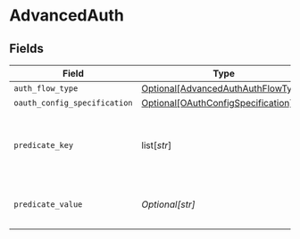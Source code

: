 # AdvancedAuth


## Fields

| Field                                                                                                        | Type                                                                                                         | Required                                                                                                     | Description                                                                                                  |
| ------------------------------------------------------------------------------------------------------------ | ------------------------------------------------------------------------------------------------------------ | ------------------------------------------------------------------------------------------------------------ | ------------------------------------------------------------------------------------------------------------ |
| `auth_flow_type`                                                                                             | [Optional[AdvancedAuthAuthFlowType]](../../models/shared/advancedauthauthflowtype.md)                        | :heavy_minus_sign:                                                                                           | N/A                                                                                                          |
| `oauth_config_specification`                                                                                 | [Optional[OAuthConfigSpecification]](../../models/shared/oauthconfigspecification.md)                        | :heavy_minus_sign:                                                                                           | N/A                                                                                                          |
| `predicate_key`                                                                                              | list[*str*]                                                                                                  | :heavy_minus_sign:                                                                                           | Json Path to a field in the connectorSpecification that should exist for the advanced auth to be applicable. |
| `predicate_value`                                                                                            | *Optional[str]*                                                                                              | :heavy_minus_sign:                                                                                           | Value of the predicate_key fields for the advanced auth to be applicable.                                    |